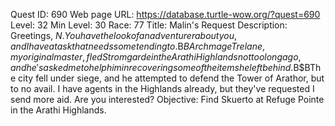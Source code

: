 Quest ID: 690
Web page URL: https://database.turtle-wow.org/?quest=690
Level: 32
Min Level: 30
Race: 77
Title: Malin's Request
Description: Greetings, $N. You have the look of an adventurer about you, and I have a task that needs some tending to.$B$BArchmage Trelane, my original master, fled Stromgarde in the Arathi Highlands not too long ago, and he's asked me to help him in recovering some of the items he left behind.$B$BThe city fell under siege, and he attempted to defend the Tower of Arathor, but to no avail. I have agents in the Highlands already, but they've requested I send more aid. Are you interested?
Objective: Find Skuerto at Refuge Pointe in the Arathi Highlands.
